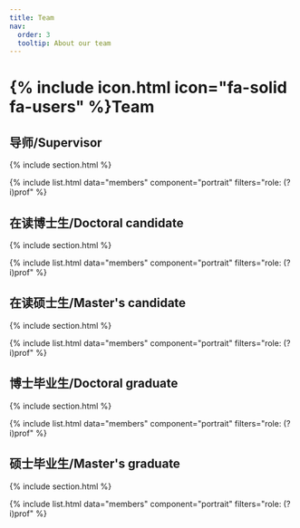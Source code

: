 ```yaml
---
title: Team
nav:
  order: 3
  tooltip: About our team
---
```


# {% include icon.html icon="fa-solid fa-users" %}Team

## 导师/Supervisor

{% include section.html %}

{% include list.html data="members" component="portrait" filters="role: (?i)prof" %}

## 在读博士生/Doctoral candidate

{% include section.html %}

{% include list.html data="members" component="portrait" filters="role: (?i)prof" %}

## 在读硕士生/Master's candidate

{% include section.html %}

{% include list.html data="members" component="portrait" filters="role: (?i)prof" %}

## 博士毕业生/Doctoral graduate

{% include section.html %}

{% include list.html data="members" component="portrait" filters="role: (?i)prof" %}

## 硕士毕业生/Master's graduate

{% include section.html %}

{% include list.html data="members" component="portrait" filters="role: (?i)prof" %}
